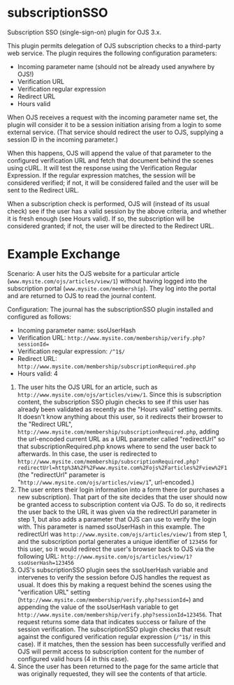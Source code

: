 subscriptionSSO
===============

Subscription SSO (single-sign-on) plugin for OJS 3.x.

This plugin permits delegation of OJS subscription checks to a third-party
web service. The plugin requires the following configuration parameters:

- Incoming parameter name (should not be already used anywhere by OJS!)
- Verification URL
- Verification regular expression
- Redirect URL
- Hours valid

When OJS receives a request with the incoming parameter name set, the plugin
will consider it to be a session initiation arising from a login to some
external service. (That service should redirect the user to OJS, supplying
a session ID in the incoming parameter.)

When this happens, OJS will append the value of that parameter to the
configured verification URL and fetch that document behind the scenes using
cURL. It will test the response using the Verification Regular Expression.
If the regular expression matches, the session will be considered verified;
if not, it will be considered failed and the user will be sent to the Redirect
URL.

When a subscription check is performed, OJS will (instead of its usual check)
see if the user has a valid session by the above criteria, and whether it is
fresh enough (see Hours valid). If so, the subscription will be considered
granted; if not, the user will be directed to the Redirect URL.

Example Exchange
================
Scenario: A user hits the OJS website for a particular article (`www.mysite.com/ojs/articles/view/1`) without having logged into the subscription portal (`www.mysite.com/membership`). They log into the portal and are returned to OJS to read the journal content.

Configuration: The journal has the subscriptionSSO plugin installed and configured as follows:
- Incoming parameter name: ssoUserHash
- Verification URL: `http://www.mysite.com/membership/verify.php?sessionId=`
- Verification regular expression: `/^1$/`
- Redirect URL: `http://www.mysite.com/membership/subscriptionRequired.php`
- Hours valid: 4

1. The user hits the OJS URL for an article, such as `http://www.mysite.com/ojs/articles/view/1`. Since this is subscription content, the subscription SSO plugin checks to see if this user has already been validated as recently as the "Hours valid" setting permits. It doesn't know anything about this user, so it redirects their browser to the "Redirect URL", `http://www.mysite.com/membership/subscriptionRequired.php`, adding the url-encoded current URL as a URL parameter called "redirectUrl" so that subscriptionRequired.php knows where to send the user back to afterwards. In this case, the user is redirected to `http://www.mysite.com/membership/subscriptionRequired.php?redirectUrl=http%3A%2F%2Fwww.mysite.com%2Fojs%2Farticles%2Fview%2F1` (the "redirectUrl" parameter is "`http://www.mysite.com/ojs/articles/view/1`", url-encoded.) 
2. The user enters their login information into a form there (or purchases a new subscription). That part of the site decides that the user should now be granted access to subscription content via OJS. To do so, it redirects the user back to the URL it was given via the redirectUrl parameter in step 1, but also adds a parameter that OJS can use to verify the login with. This parameter is named ssoUserHash in this example. The redirectUrl was `http://www.mysite.com/ojs/articles/view/1` from step 1, and the subscription portal generates a unique identifier of `123456` for this user, so it would redirect the user's browser back to OJS via the following URL: `http://www.mysite.com/ojs/articles/view/1?ssoUserHash=123456`
3. OJS's subscriptionSSO plugin sees the ssoUserHash variable and intervenes to verify the session before OJS handles the request as usual. It does this by making a request behind the scenes using the "verification URL" setting (`http://www.mysite.com/membership/verify.php?sessionId=`) and appending the value of the ssoUserHash variable to get `http://www.mysite.com/membership/verify.php?sessionId=123456`. That request returns some data that indicates success or failure of the session verification. The subscriptionSSO plugin checks that result against the configured verification regular expression (`/^1$/` in this case). If it matches, then the session has been successfully verified and OJS will permit access to subscription content for the number of configured valid hours (4 in this case).
4. Since the user has been returned to the page for the same article that was originally requested, they will see the contents of that article.
